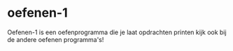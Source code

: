 # oefenen-1
Oefenen-1 is een oefenprogramma die je laat opdrachten printen kijk ook bij de andere oefenen programma's!
